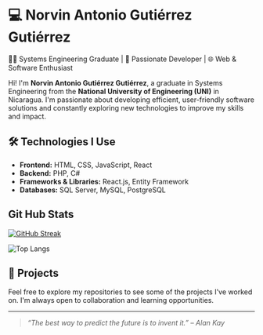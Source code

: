 # 💻 Norvin Antonio Gutiérrez Gutiérrez

👨‍🎓 Systems Engineering Graduate | 💼 Passionate Developer | 🌐 Web & Software Enthusiast

Hi! I'm **Norvin Antonio Gutiérrez Gutiérrez**, a graduate in Systems Engineering from the **National University of Engineering (UNI)** in Nicaragua. I'm passionate about developing efficient, user-friendly software solutions and constantly exploring new technologies to improve my skills and impact.

## 🛠️ Technologies I Use

- **Frontend:** HTML, CSS, JavaScript, React
- **Backend:** PHP, C#
- **Frameworks & Libraries:** React.js, Entity Framework
- **Databases:** SQL Server, MySQL, PostgreSQL

## Git Hub Stats

[![GitHub Streak](https://github-readme-streak-stats.herokuapp.com?user=NorvinSan&theme=tokyonight&card_width=488)](https://git.io/streak-stats)


![Top Langs](https://github-readme-stats.vercel.app/api/top-langs/?username=NorvinSan&langs_count=15&theme=tokyonight)



## 📂 Projects

Feel free to explore my repositories to see some of the projects I've worked on. I'm always open to collaboration and learning opportunities.

---

> *“The best way to predict the future is to invent it.” – Alan Kay*



